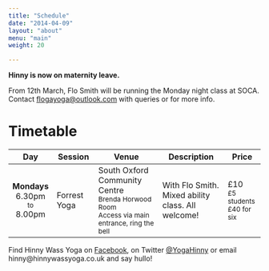 ```yaml
---
title: "Schedule"
date: "2014-04-09"
layout: "about"
menu: "main"
weight: 20

---
```


**Hinny is now on maternity leave.**

From 12th March, Flo Smith will be running the Monday night class at SOCA. Contact flogayoga@outlook.com with queries or for more info.

</div>
</div> 

<div class="row">
<h1>Timetable</h1>
<div class="col-md-12">
<table class="table table-striped">
<thead>
<tr>
<th style="text-align: center">Day</td>
<th>Session</td>
<!--<th>Time</td>-->
<th>Venue</td>
<th>Description</td>
<th>Price</td>
</tr>
</thead>
<tbody>
<!--<tr>
<td style="text-align: center"><strong>Mondays</strong><br>10.00am <br> <small>to</small><br> 11.15pm</td>
<td class="lead">Forrest Yoga</td>
<td>Stanton Harcourt Village Hall<br><small>Small Hall</small></td>
<td>Mixed ability class.  All welcome!</td>
<td>£13 <br> <small>£60 for six</small></td>
</tr>-->

<tr>
<td style="text-align: center"><strong>Mondays</strong> <br>6.30pm <br> <small>to</small><br> 8.00pm</td>

<td class="lead">Forrest Yoga</td>
<td>South Oxford Community Centre<br><small>Brenda Horwood Room</small><br><small>Access via main entrance, ring the bell</small></td>
<td>With Flo Smith.<br>Mixed ability class. All welcome!</td>
<td>£10 <br> <small>£5 students <br> £40 for six</small></td>
</tr>

<!--<tr>
<td style="text-align: center"><strong>Tuesdays</strong><br>2.00pm <br> <small>to</small><br> 3.00pm</td>
<td class="lead">Free Classes for South Oxford Parents</td>
<td>Grandpont Family Room<br><small>(the old Children's Centre)</small></td>
<td>Priority given to local parents <br>with low or no income.<br>Booking essential.</td>
<td>Free</td>
</tr> -->
<!--<tr>
<td style="text-align: center"><strong>Wednesdays</strong> <br>10.00am <br> <small>to</small><br> 11.00am</td>
<td class="lead">Forrest Yoga</td>
<td>South Oxford Community Centre<br><small>Main Hall</small><br><small>Access via main door, come upstairs</small></td>
<td>Mixed ability class.  All welcome!</td>
<td>£8 <br> <small>£4 students <br> £32 for six</small></td>
</tr>-->
<!--<tr style="color:#c0d6f9">
<td style="text-align: center"><strong>Wednesdays</strong> <br>12.30pm <br> <small>to</small><br> 1.00pm</td>
<td class="lead">Lunchtime Office Escape<br>will resume in late September</td>
<td>The Jam Factory</td>
<td>Stretch and refresh!</td>
<td>£7 <br> <small>£50 for ten</small></td>
</tr>-->
<!--<tr style="color:#c0d6f9">
<td style="text-align: center"><strong>Wednesdays</strong> <br>1.00pm <br> <small>to</small><br> 1.30pm</td>
<td class="lead">Lunchtime Office Escape<br>will resume in late September</td>
<td>The Jam Factory</td>
<td>Stretch and refresh!</td>
<td>£7 <br> <small>£50 for ten</small></td>
</tr>-->
<!--<tr>
<td style="text-align: center"><strong>Fridays</strong><br>10.30am <br> <small>to</small><br> 11.45am</td>
<td class="lead">Forrest Yoga</td>
<td>Yoga Venue</td>
<td>Mixed ability class.  All welcome!</td>
<td>Book through<br><a href="http://yogavenue.co.uk/apps/mindbody/classes/161" target="_blank">yogavenue.co.uk</a></td>
</tr>-->
</tbody>
</table>


<p>Find Hinny Wass Yoga on <a href="https://www.facebook.com/hinnywassyoga/" target="_blank">Facebook</a>, on Twitter <a href="https://twitter.com/yogahinny">@YogaHinny</a> or email hinny@hinnywassyoga.co.uk and say hullo!</p>
